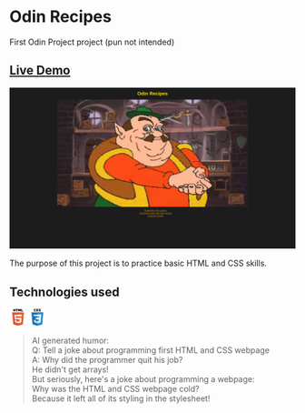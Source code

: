 # Odin Recipes
First Odin Project project (pun not intended)

## [Live Demo](https://confucii.github.io/odin-recipes/)

![Website layout image](https://raw.githubusercontent.com/Confucii/confucii/main/images/recipes.png)


The purpose of this project is to practice basic HTML and CSS skills.

## Technologies used

<img src="https://raw.githubusercontent.com/devicons/devicon/master/icons/html5/html5-original-wordmark.svg" alt="html5" width="30" height="30"/> <img src="https://raw.githubusercontent.com/devicons/devicon/master/icons/css3/css3-original-wordmark.svg" alt="css3" width="30" height="30"/>

> AI generated humor: <br>
> Q: Tell a joke about programming first HTML and CSS webpage <br>
> A: Why did the programmer quit his job? <br>
>    He didn't get arrays! <br>
>    But seriously, here's a joke about programming a webpage: <br>
>    Why was the HTML and CSS webpage cold? <br>
>    Because it left all of its styling in the stylesheet!